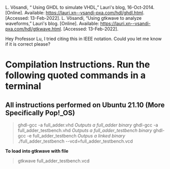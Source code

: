 L. Võsandi, “ Using GHDL to simulate VHDL,” Lauri's blog, 16-Oct-2014. [Online]. Available: https://lauri.xn--vsandi-pxa.com/hdl/ghdl.html. [Accessed: 13-Feb-2022]. 
L. Võsandi, “Using gtkwave to analyze waveforms,” Lauri's blog. [Online]. Available: https://lauri.xn--vsandi-pxa.com/hdl/gtkwave.html. [Accessed: 13-Feb-2022]. 

Hey Professor Lu, I tried citing this in IEEE notation. Could you let me know if it is correct please?

# Compilation Instructions. Run the following quoted commands in a terminal
## All instructions performed on Ubuntu 21.10 (More Specifically Pop!_OS) 

>ghdl-gcc -a full_adder.vhd
*Outputs a full_adder binary*
>ghdl-gcc -a full_adder_testbench.vhd
*Outputs a full_adder_testbench binary*
>ghdl-gcc -e full_adder_testbench
*Outpus a linked binary*
>./full_adder_testbench --vcd=full_adder_testbench.vcd
 
**To load into gtkwave with file**
>gtkwave full_adder_testbench.vcd


